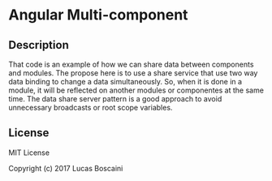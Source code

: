 # Angular Multi-component

## Description
That code is an example of how we can share data between components and modules. The propose here is to use a share service that use two way data binding to change a data simultaneously. So, when it is done in a module, it will be reflected on another modules or componentes at the same time. The data share server pattern is a good approach to avoid unnecessary broadcasts or root scope variables.

## License
MIT License

Copyright (c) 2017 Lucas Boscaini